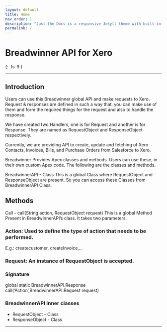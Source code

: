 ```yaml
---
layout: default
title: Home
nav_order: 1
description: "Just the Docs is a responsive Jekyll theme with built-in search that is easily customizable and hosted on GitHub Pages."
permalink: /
---
```


# Breadwinner API for Xero
{: .fs-9 }


---

## Introduction
Users can use this Breadwinner global API and make requests to Xero. Request & responses are defined in such a way that, you can make use of them and form the required things for the request and also to handle the response.

We have created two Handlers, one is for Request and another is for Response. They are named as RequestObject and ResponseObject respectively.

Currently, we are providing API to create, update and fetching of Xero Contacts, Invoices, Bills, and Purchase Orders from Salesforce to Xero.

Breadwinner Provides Apex classes and methods. Users can use these, in their own custom Apex code. The following are the classes and methods.

BreadwinnerAPI - Class This is a global Class where RequestObject and ResponseObject are present. So you can access these Classes from BreadwinnerAPI Class.

## Methods
Call - call(String action, RequestObject request) This is a global Method Present in BreadwinnerAPI’s class. It takes two parameters. 
### Action: Used to define the type of action that needs to be performed. 
E.g.: createcustomer, createInvoice,… 
### Request: An instance of RequestObject is accepted.

### Signature
global static BreadwinnerAPI.Response call(‘Action’,BreadwinnerAPI.Request request)

### BreadwinnerAPI inner classes
<ul>
<li>RequestObject - Class</li>
<li>ResponseObject - Class</li>
</ul>




---
